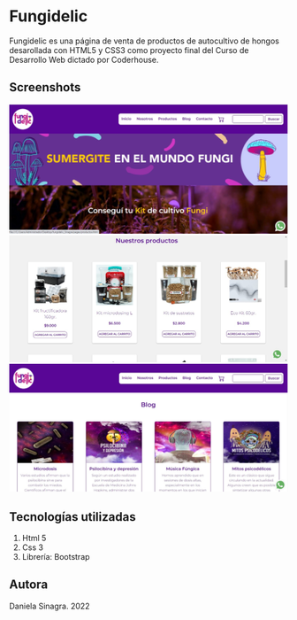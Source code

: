 <h1>Fungidelic</h1>
<p>Fungidelic es una página de venta de productos de autocultivo de hongos desarollada con HTML5 y CSS3 como proyecto final del Curso de Desarrollo Web dictado por Coderhouse.</p>

<h2>Screenshots</h2>

<img src="recursos/imagenreadme1.jpg">
<img src="recursos/imagenreadme2.jpg">
<img src="recursos/imagenreadme3.jpg">

<h2>Tecnologías utilizadas</h2>

<ol>
<li>Html 5</li>
<li>Css 3</li>
<li>Librería: Bootstrap</li>
</ol>

<h2>Autora</h2>
<p>Daniela Sinagra. 2022</p>